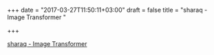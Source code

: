 +++
date = "2017-03-27T11:50:11+03:00"
draft = false
title = "sharaq - Image Transformer "

+++

<p><a href="https://t.co/Uwzez5PrUk">sharaq - Image Transformer </a></p>